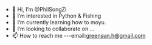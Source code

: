 - 👋 Hi, I’m @PhilSongZi
- 👀 I’m interested in Python & Fishing
- 🌱 I’m currently learning how to moyu.
- 💞️ I’m looking to collaborate on ...
- 📫 How to reach me ---email:greensun.h@gmail.com

<!---
PhilSongZi/PhilSongZi is a ✨ special ✨ repository because its `README.md` (this file) appears on your GitHub profile.
You can click the Preview link to take a look at your changes.
--->
